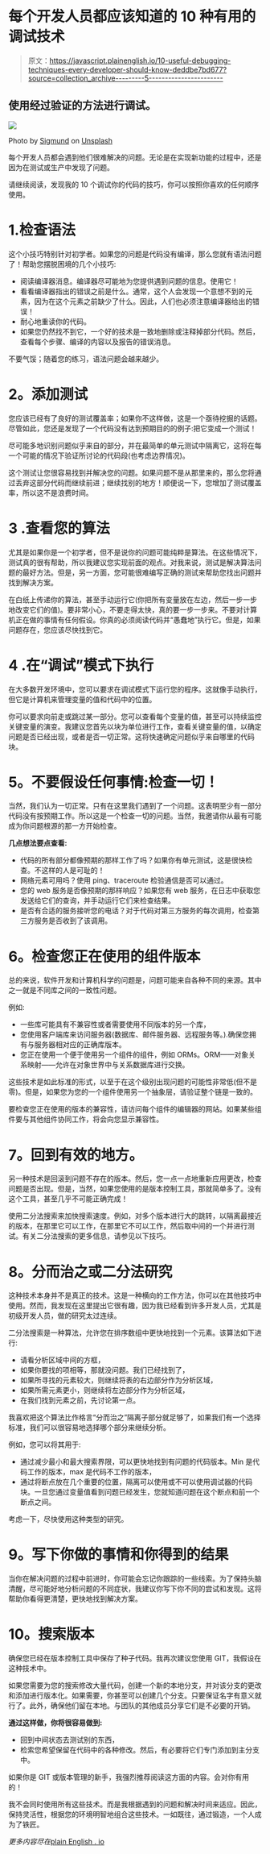 # 每个开发人员都应该知道的 10 种有用的调试技术

> 原文：<https://javascript.plainenglish.io/10-useful-debugging-techniques-every-developer-should-know-deddbe7bd677?source=collection_archive---------5----------------------->

## 使用经过验证的方法进行调试。

![](img/a53e05add588ed24fede912a73f8290c.png)

Photo by [Sigmund](https://unsplash.com/@sigmund?utm_source=medium&utm_medium=referral) on [Unsplash](https://unsplash.com?utm_source=medium&utm_medium=referral)

每个开发人员都会遇到他们很难解决的问题。无论是在实现新功能的过程中，还是因为在测试或生产中发现了问题。

请继续阅读，发现我的 10 个调试你的代码的技巧，你可以按照你喜欢的任何顺序使用。

# 1.检查语法

这个小技巧特别针对初学者。如果您的问题是代码没有编译，那么您就有语法问题了！帮助您摆脱困境的几个小技巧:

*   阅读编译器消息。编译器尽可能地为您提供遇到问题的信息。使用它！
*   看看编译器指出的错误之前是什么。通常，这个人会发现一个意想不到的元素，因为在这个元素之前缺少了什么。因此，人们也必须注意编译器给出的错误！
*   耐心地重读你的代码。
*   如果您仍然找不到它，一个好的技术是一致地删除或注释掉部分代码。然后，查看每个步骤、编译的内容以及报告的错误消息。

不要气馁；随着您的练习，语法问题会越来越少。

# **2。添加测试**

您应该已经有了良好的测试覆盖率；如果你不这样做，这是一个亟待挖掘的话题。尽管如此，您还是发现了一个代码没有达到预期目的的例子:把它变成一个测试！

尽可能多地识别问题似乎来自的部分，并在最简单的单元测试中隔离它，这将在每一个可能的情况下验证所讨论的代码段(也考虑边界情况)。

这个测试让您很容易找到并解决您的问题。如果问题不是从那里来的，那么您将通过丢弃这部分代码而继续前进；继续找别的地方！顺便说一下，您增加了测试覆盖率，所以这不是浪费时间。

# **3 .查看您的算法**

尤其是如果你是一个初学者，但不是说你的问题可能纯粹是算法。在这些情况下，测试真的很有帮助，所以我建议您实现前面的观点。对我来说，测试是解决算法问题的最好方法。但是，另一方面，您可能很难编写正确的测试来帮助您找出问题并找到解决方案。

在白纸上传递你的算法，甚至手动运行它(你把所有变量放在左边，然后一步一步地改变它们的值)。要非常小心，不要走得太快，真的要一步一步来。不要对计算机正在做的事情有任何假设。你真的必须阅读代码并“愚蠢地”执行它。但是，如果问题存在，您应该尽快找到它。

# **4 .在“调试”模式下执行**

在大多数开发环境中，您可以要求在调试模式下运行您的程序。这就像手动执行，但它是计算机来管理变量的值和代码中的位置。

你可以要求向前走或跳过某一部分。您可以查看每个变量的值，甚至可以持续监控关键变量的演变。我建议您首先以块为单位进行工作，查看关键变量的值，以确定问题是否已经出现，或者是否一切正常。这将快速确定问题似乎来自哪里的代码块。

# **5。不要假设任何事情:检查一切！**

当然，我们认为一切正常。只有在这里我们遇到了一个问题。这表明至少有一部分代码没有按预期工作。所以这是一个检查一切的问题。当然，我邀请你从最有可能成为你问题根源的那一方开始检查。

**几点想法要点查看:**

*   代码的所有部分都像预期的那样工作了吗？如果你有单元测试，这是很快检查。不这样的人是可耻的！
*   网络元素可用吗？使用 ping、traceroute 检验通信是否可以通过。
*   您的 web 服务是否像预期的那样响应？如果您有 web 服务，在日志中获取您发送给它们的查询，并手动运行它们来检查结果。
*   是否有合适的服务接听您的电话？对于代码对第三方服务的每次调用，检查第三方服务是否收到了该调用。

# **6。检查您正在使用的组件版本**

总的来说，软件开发和计算机科学的问题是，问题可能来自各种不同的来源。其中之一就是不同库之间的一致性问题。

例如:

*   一些库可能具有不兼容性或者需要使用不同版本的另一个库，
*   您使用客户端库来访问服务器(数据库、邮件服务器、远程服务等。).确保您拥有与服务器相对应的正确库版本。
*   您正在使用一个便于使用另一个组件的组件，例如 ORMs。ORM——对象关系映射——允许在对象世界中与关系数据库进行交换。

这些技术是如此标准的形式，以至于在这个级别出现问题的可能性非常低(但不是零)。但是，如果您为您的一个组件使用另一个抽象层，请验证整个链是一致的。

要检查您正在使用的版本的兼容性，请访问每个组件的编辑器的网站。如果某些组件要与其他组件协同工作，将会向您显示兼容性。

# **7。回到有效的地方。**

另一种技术是回滚到问题不存在的版本。然后，您一点一点地重新应用更改，检查问题是否出现。但是，当然，如果您使用的是版本控制工具，那就简单多了。没有这个工具，甚至几乎不可能正确完成！

使用二分法搜索来加快搜索速度。例如，对多个版本进行大的跳转，以隔离最接近的版本，在那里它可以工作，在那里它不可以工作，然后取中间的一个并进行测试。有关二分法搜索的更多信息，请参见以下技巧。

# **8。分而治之或二分法研究**

这种技术本身并不是真正的技术。这是一种横向的工作方法，你可以在其他技巧中使用。然而，我发现在这里提出它很有趣，因为我已经看到许多开发人员，尤其是初级开发人员，做的研究太过连续。

二分法搜索是一种算法，允许您在排序数组中更快地找到一个元素。该算法如下进行:

*   请看分析区域中间的方框，
*   如果你要找的项相等，那就没问题。我们已经找到了，
*   如果所寻找的元素较大，则继续将表的右边部分作为分析区域，
*   如果所需元素更小，则继续将左边部分作为分析区域，
*   在我们找到元素之前，先讨论第一点。

我喜欢把这个算法比作格言“分而治之”隔离子部分就足够了，如果我们有一个选择标准，我们可以很容易地选择哪个部分来继续分析。

例如，您可以将其用于:

*   通过减少最小和最大搜索界限，可以更快地找到有问题的代码版本。Min 是代码工作的版本，max 是代码不工作的版本，
*   通过将断点放在几个重要的位置，隔离可以使用或不可以使用调试器的代码块。一旦您通过变量值看到问题已经发生，您就知道问题在这个断点和前一个断点之间。

考虑一下，尽快使用这种类型的研究。

# **9。写下你做的事情和你得到的结果**

当你在解决问题的过程中前进时，你可能会忘记你跟踪的一些线索。为了保持头脑清醒，尽可能好地分析问题的不同症状，我建议你写下你不同的尝试和发现。这将帮助你看得更清楚，更快地找到解决方案。

# **10。搜索版本**

确保您已经在版本控制工具中保存了种子代码。我再次建议您使用 GIT，我假设在这种技术中。

如果您需要为您的搜索修改大量代码，创建一个新的本地分支，并对该分支的更改和添加进行版本化。如果需要，你甚至可以创建几个分支。只要保证名字有意义就行了。此外，确保他们留在本地。与团队的其他成员分享它们是不必要的开销。

**通过这样做，你将很容易做到:**

*   回到中间状态去测试别的东西，
*   检索您希望保留在代码中的各种修改。然后，有必要将它们专门添加到主分支中。

如果你是 GIT 或版本管理的新手，我强烈推荐阅读这方面的内容。会对你有用的！

我不会同时使用所有这些技术。而是我根据遇到的问题和解决时间来适应。因此，保持灵活性，根据您的环境明智地组合这些技术。一如既往，通过锻造，一个人成为了铁匠。

*更多内容尽在*[plain English . io](http://plainenglish.io/)